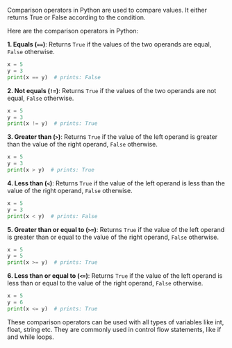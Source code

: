 Comparison operators in Python are used to compare values. It either returns True or False according to the condition.

Here are the comparison operators in Python:

**1. Equals (`==`)**: Returns `True` if the values of the two operands are equal, `False` otherwise.

```python
x = 5
y = 3
print(x == y)  # prints: False
```

**2. Not equals (`!=`)**: Returns `True` if the values of the two operands are not equal, `False` otherwise.

```python
x = 5
y = 3
print(x != y)  # prints: True
```

**3. Greater than (`>`)**: Returns `True` if the value of the left operand is greater than the value of the right operand, `False` otherwise.

```python
x = 5
y = 3
print(x > y)  # prints: True
```

**4. Less than (`<`)**: Returns `True` if the value of the left operand is less than the value of the right operand, `False` otherwise.

```python
x = 5
y = 3
print(x < y)  # prints: False
```

**5. Greater than or equal to (`>=`)**: Returns `True` if the value of the left operand is greater than or equal to the value of the right operand, `False` otherwise.

```python
x = 5
y = 5
print(x >= y)  # prints: True
```

**6. Less than or equal to (`<=`)**: Returns `True` if the value of the left operand is less than or equal to the value of the right operand, `False` otherwise.

```python
x = 5
y = 6
print(x <= y)  # prints: True
```

These comparison operators can be used with all types of variables like int, float, string etc. They are commonly used in control flow statements, like if and while loops.
